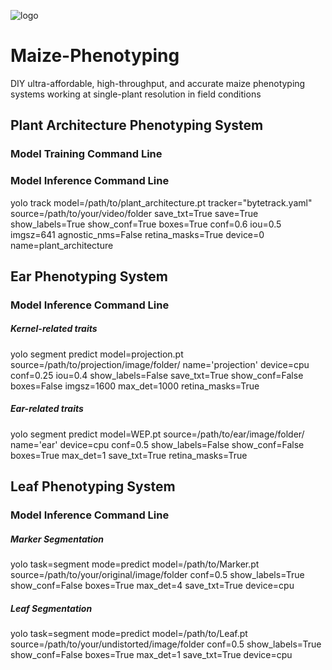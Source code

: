 ![logo](https://github.com/user-attachments/assets/1392e8f6-083a-4b8b-8c88-b227d3edfdba)
# Maize-Phenotyping
DIY ultra-affordable, high-throughput, and accurate maize phenotyping systems working at single-plant resolution in field conditions
##
## Plant Architecture Phenotyping System
### Model Training Command Line


### Model Inference Command Line
yolo track model=/path/to/plant_architecture.pt tracker="bytetrack.yaml" source=/path/to/your/video/folder save_txt=True save=True show_labels=True show_conf=True boxes=True conf=0.6 iou=0.5 imgsz=641 agnostic_nms=False retina_masks=True device=0 name=plant_architecture


## Ear Phenotyping System
### Model Inference Command Line

##### Kernel-related traits
yolo segment predict model=projection.pt source=/path/to/projection/image/folder/ name='projection' device=cpu conf=0.25 iou=0.4 show_labels=False save_txt=True show_conf=False boxes=False imgsz=1600 max_det=1000 retina_masks=True

##### Ear-related traits
yolo segment predict model=WEP.pt source=/path/to/ear/image/folder/ name='ear' device=cpu conf=0.5 show_labels=False show_conf=False boxes=True max_det=1 save_txt=True retina_masks=True

## Leaf Phenotyping System
### Model Inference Command Line

##### Marker Segmentation
yolo task=segment mode=predict model=/path/to/Marker.pt source=/path/to/your/original/image/folder conf=0.5 show_labels=True show_conf=False boxes=True max_det=4 save_txt=True device=cpu

##### Leaf Segmentation
yolo task=segment mode=predict model=/path/to/Leaf.pt source=/path/to/your/undistorted/image/folder conf=0.5 show_labels=True show_conf=False boxes=True max_det=1 save_txt=True device=cpu
